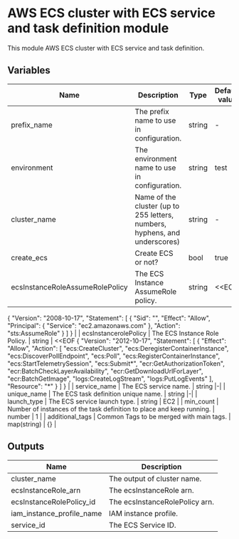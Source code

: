 # AWS ECS cluster with ECS service and task definition module

This module AWS ECS cluster with ECS service and task definition.

## Variables

| Name | Description | Type | Default value |
|-|-|-|-|
| prefix_name | The prefix name to use in configuration. | string |-|
| environment | The environment name to use in configuration. | string| test |
| cluster_name | Name of the cluster (up to 255 letters, numbers, hyphens, and underscores) | string |-|
| create_ecs | Create ECS or not? | bool | true |
| ecsInstanceRoleAssumeRolePolicy | The ECS Instance AssumeRole policy. | string | <<EOF
{
  "Version": "2008-10-17",
  "Statement": [
    {
      "Sid": "",
      "Effect": "Allow",
      "Principal": {
        "Service": "ec2.amazonaws.com"
      },
      "Action": "sts:AssumeRole"
    }
  ]
} |
| ecsInstancerolePolicy | The ECS Instance Role Policy. | string | <<EOF
{
  "Version": "2012-10-17",
  "Statement": [
    {
      "Effect": "Allow",
      "Action": [
        "ecs:CreateCluster",
        "ecs:DeregisterContainerInstance",
        "ecs:DiscoverPollEndpoint",
        "ecs:Poll",
        "ecs:RegisterContainerInstance",
        "ecs:StartTelemetrySession",
        "ecs:Submit*",
        "ecr:GetAuthorizationToken",
        "ecr:BatchCheckLayerAvailability",
        "ecr:GetDownloadUrlForLayer",
        "ecr:BatchGetImage",
        "logs:CreateLogStream",
        "logs:PutLogEvents"
      ],
      "Resource": "*"
    }
  ]
} |
| service_name | The ECS service name. | string |-|
| unique_name | The ECS task definition unique name. | string |-|
| launch_type | The ECS service launch type. | string | EC2 |
| min_count | Number of instances of the task definition to place and keep running. | number | 1 |
| additional_tags | Common Tags to be merged with main tags. | map(string) | {} |

## Outputs

| Name | Description |
|-|-|
| cluster_name | The output of cluster name. |
| ecsInstanceRole_arn | The ecsInstanceRole arn. |
| ecsInstanceRolePolicy_id | The ecsInstanceRolePolicy arn. |
| iam_instance_profile_name | IAM instance profile. |
| service_id | The ECS Service ID. |